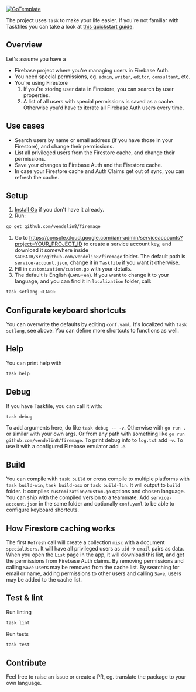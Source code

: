 [![GoTemplate](https://img.shields.io/badge/go/template-black?logo=go)](https://github.com/SchwarzIT/go-template)

The project uses `task` to make your life easier. If you're not familiar with Taskfiles you can take a look at [this quickstart guide](https://taskfile.dev/).

## Overview
Let's assume you have a
- Firebase project where you're managing users in Firebase Auth.
- You need special permissions, eg. `admin`, `writer`, `editor`, `consultant`, etc.
- You're using Firestore
  1. If you're storing user data in Firestore, you can search by user properties.
  1. A list of all users with special permissions is saved as a cache. Otherwise you'd have to iterate all Firebase Auth users every time.

## Use cases
- Search users by name or email address (if you have those in your Firestore), and change their permissions.
- List all privileged users from the Firestore cache, and change their permissions.
- Save your changes to Firebase Auth and the Firestore cache.
- In case your Firestore cache and Auth Claims get out of sync, you can refresh the cache.

## Setup
1. [Install Go](https://go.dev/doc/install) if you don't have it already.
1. Run:

```bash
go get github.com/vendelin8/firemage
```

1. Go to https://console.cloud.google.com/iam-admin/serviceaccounts?project=YOUR_PROJECT_ID to create a service account key, and download it somewhere inside `$GOPATH/src/github.com/vendelin8/firemage` folder. The default path is `service-account.json`, change it in `Taskfile` if you want it otherwise.
1. Fill in `customization/custom.go` with your details.
1. The default is English (`LANG`=`en`). If you want to change it to your language, and you can find it in `localization` folder, call:

```bash
task setlang <LANG>
```

## Configurate keyboard shortcuts
You can overwrite the defaults by editing `conf.yaml`. It's localized with `task setlang`, see above. You can define more shortcuts to functions as well.

## Help
You can print help with

```bash
task help
```

## Debug
If you have Taskfile, you can call it with:

```bash
task debug
```

To add arguments here, do like `task debug -- -v`.
Otherwise with `go run .` or similar with your own args. Or from any path with something like `go run github.com/vendelin8/firemage`.
To print debug info to `log.txt` add `-v`.
To use it with a configured FIrebase emulator add `-e`.

## Build
You can compile with `task build` or cross compile to multiple platforms with `task build-win`, `task build-osx` or `task build-lin`. It will output to `build` folder. It compiles `customization/custom.go` options and chosen language. You can ship with the compiled version to a teammate. Add `service-account.json` in the same folder and optionally `conf.yaml` to be able to configure keyboard shortcuts.

## How Firestore caching works
The first `Refresh` call will create a collection `misc` with a document `specialUsers`. It will have all privileged users as `uid` -> `email` pairs as data. When you open the `List` page in the app, it will download this list, and get the permissions from Firebase Auth claims. By removing permissions and calling `Save` users may be removed from the cache list. By searching for email or name, adding permissions to other users and calling `Save`, users may be added to the cache list.

## Test & lint

Run linting

```bash
task lint
```

Run tests

```bash
task test
```

## Contribute
Feel free to raise an issue or create a PR, eg. translate the package to your own language.
